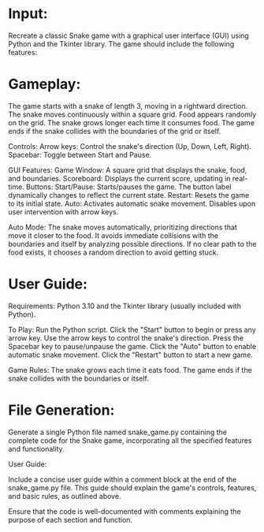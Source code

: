 # Input:

Recreate a classic Snake game with a graphical user interface (GUI) using Python and the Tkinter library. The game should include the following features:

# Gameplay:
The game starts with a snake of length 3, moving in a rightward direction.
The snake moves continuously within a square grid.
Food appears randomly on the grid.
The snake grows longer each time it consumes food.
The game ends if the snake collides with the boundaries of the grid or itself.

Controls:
Arrow keys: Control the snake's direction (Up, Down, Left, Right).
Spacebar: Toggle between Start and Pause.

GUI Features:
Game Window: A square grid that displays the snake, food, and boundaries.
Scoreboard: Displays the current score, updating in real-time.
Buttons:
Start/Pause: Starts/pauses the game. The button label dynamically changes to reflect the current state.
Restart: Resets the game to its initial state.
Auto: Activates automatic snake movement. Disables upon user intervention with arrow keys.

Auto Mode:
The snake moves automatically, prioritizing directions that move it closer to the food.
It avoids immediate collisions with the boundaries and itself by analyzing possible directions.
If no clear path to the food exists, it chooses a random direction to avoid getting stuck.

# User Guide:
Requirements: Python 3.10 and the Tkinter library (usually included with Python).

To Play:
Run the Python script.
Click the "Start" button to begin or press any arrow key.
Use the arrow keys to control the snake's direction.
Press the Spacebar key to pause/unpause the game.
Click the "Auto" button to enable automatic snake movement.
Click the "Restart" button to start a new game.

Game Rules:
The snake grows each time it eats food.
The game ends if the snake collides with the boundaries or itself.

# File Generation:

Generate a single Python file named snake_game.py containing the complete code for the Snake game, incorporating all the specified features and functionality.

User Guide:

Include a concise user guide within a comment block at the end of the snake_game.py file. This guide should explain the game's controls, features, and basic rules, as outlined above.

Ensure that the code is well-documented with comments explaining the purpose of each section and function.